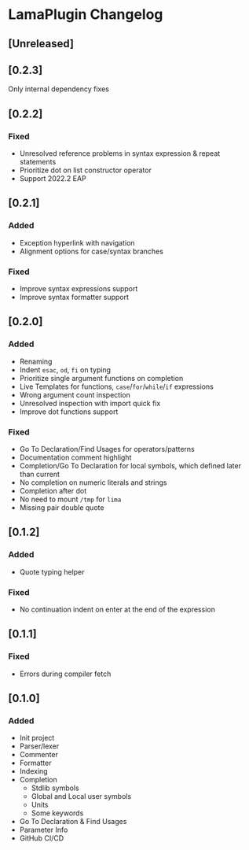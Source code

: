 <!-- Keep a Changelog guide -> https://keepachangelog.com -->

# LamaPlugin Changelog

## [Unreleased]

## [0.2.3]
Only internal dependency fixes

## [0.2.2]
### Fixed
- Unresolved reference problems in syntax expression & repeat statements
- Prioritize dot on list constructor operator
- Support 2022.2 EAP

## [0.2.1]
### Added
- Exception hyperlink with navigation
- Alignment options for case/syntax branches




### Fixed
- Improve syntax expressions support
- Improve syntax formatter support

## [0.2.0]
### Added
- Renaming
- Indent `esac`, `od`, `fi` on typing 
- Prioritize single argument functions on completion
- Live Templates for functions, `case`/`for`/`while`/`if` expressions
- Wrong argument count inspection
- Unresolved inspection with import quick fix
- Improve dot functions support




### Fixed
- Go To Declaration/Find Usages for operators/patterns
- Documentation comment highlight
- Completion/Go To Declaration for local symbols, which defined later than current
- No completion on numeric literals and strings
- Completion after dot
- No need to mount `/tmp` for `lima`
- Missing pair double quote

## [0.1.2]
### Added
- Quote typing helper





### Fixed
- No continuation indent on enter at the end of the expression

## [0.1.1]
### Fixed
- Errors during compiler fetch

## [0.1.0]
### Added
- Init project
- Parser/lexer
- Commenter
- Formatter
- Indexing
- Completion 
   - Stdlib symbols
   - Global and Local user symbols
   - Units
   - Some keywords
- Go To Declaration & Find Usages
- Parameter Info
- GitHub CI/CD